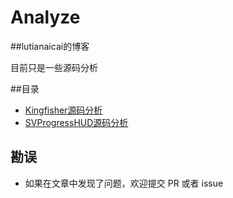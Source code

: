 # Analyze

##lutianaicai的博客

目前只是一些源码分析

##目录

+ [Kingfisher源码分析](contents/Kingfisher/Kingfisher源码分析.md)
+ [SVProgressHUD源码分析](contents/SVProgressHUD/SVProgressHUD源码分析.md) 

## 勘误

+ 如果在文章中发现了问题，欢迎提交 PR 或者 issue

